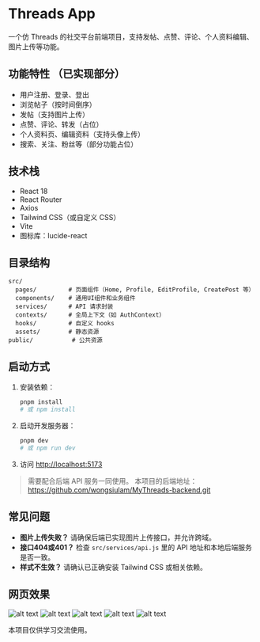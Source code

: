 # Threads App

一个仿 Threads 的社交平台前端项目，支持发帖、点赞、评论、个人资料编辑、图片上传等功能。

## 功能特性 （已实现部分）
- 用户注册、登录、登出
- 浏览帖子（按时间倒序）
- 发帖（支持图片上传）
- 点赞、评论、转发（占位）
- 个人资料页、编辑资料（支持头像上传）
- 搜索、关注、粉丝等（部分功能占位）

## 技术栈
- React 18
- React Router
- Axios
- Tailwind CSS（或自定义 CSS）
- Vite
- 图标库：lucide-react

## 目录结构
```
src/
  pages/         # 页面组件（Home, Profile, EditProfile, CreatePost 等）
  components/    # 通用UI组件和业务组件
  services/      # API 请求封装
  contexts/      # 全局上下文（如 AuthContext）
  hooks/         # 自定义 hooks
  assets/        # 静态资源
public/           # 公共资源
```

## 启动方式
1. 安装依赖：
   ```bash
   pnpm install
   # 或 npm install
   ```
2. 启动开发服务器：
   ```bash
   pnpm dev
   # 或 npm run dev
   ```
3. 访问 [http://localhost:5173](http://localhost:5173)

> 需要配合后端 API 服务一同使用。
> 本项目的后端地址：https://github.com/wongsiulam/MyThreads-backend.git

## 常见问题
- **图片上传失败？** 请确保后端已实现图片上传接口，并允许跨域。
- **接口404或401？** 检查 `src/services/api.js` 里的 API 地址和本地后端服务是否一致。
- **样式不生效？** 请确认已正确安装 Tailwind CSS 或相关依赖。


## 网页效果
![alt text](image.png)
![alt text](image-1.png)
![alt text](image-2.png)
![alt text](image-3.png)
![alt text](image-4.png)


本项目仅供学习交流使用。
